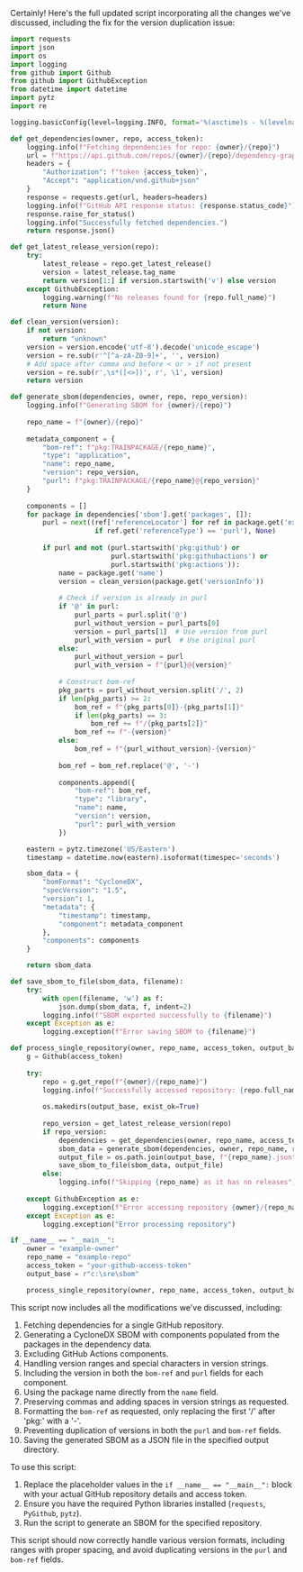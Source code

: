 Certainly! Here's the full updated script incorporating all the changes we've discussed, including the fix for the version duplication issue:

```python
import requests
import json
import os
import logging
from github import Github
from github import GithubException
from datetime import datetime
import pytz
import re

logging.basicConfig(level=logging.INFO, format='%(asctime)s - %(levelname)s - %(message)s')

def get_dependencies(owner, repo, access_token):
    logging.info(f"Fetching dependencies for repo: {owner}/{repo}")
    url = f"https://api.github.com/repos/{owner}/{repo}/dependency-graph/sbom"
    headers = {
        "Authorization": f"token {access_token}",
        "Accept": "application/vnd.github+json"
    }
    response = requests.get(url, headers=headers)
    logging.info(f"GitHub API response status: {response.status_code}")
    response.raise_for_status()
    logging.info("Successfully fetched dependencies.")
    return response.json()

def get_latest_release_version(repo):
    try:
        latest_release = repo.get_latest_release()
        version = latest_release.tag_name
        return version[1:] if version.startswith('v') else version
    except GithubException:
        logging.warning(f"No releases found for {repo.full_name}")
        return None

def clean_version(version):
    if not version:
        return "unknown"
    version = version.encode('utf-8').decode('unicode_escape')
    version = re.sub(r'^[^a-zA-Z0-9]+', '', version)
    # Add space after comma and before < or > if not present
    version = re.sub(r',\s*([<>])', r', \1', version)
    return version

def generate_sbom(dependencies, owner, repo, repo_version):
    logging.info(f"Generating SBOM for {owner}/{repo}")
    
    repo_name = f"{owner}/{repo}"
    
    metadata_component = {
        "bom-ref": f"pkg:TRAINPACKAGE/{repo_name}",
        "type": "application",
        "name": repo_name,
        "version": repo_version,
        "purl": f"pkg:TRAINPACKAGE/{repo_name}@{repo_version}"
    }
    
    components = []
    for package in dependencies['sbom'].get('packages', []):
        purl = next((ref['referenceLocator'] for ref in package.get('externalRefs', []) 
                     if ref.get('referenceType') == 'purl'), None)
        
        if purl and not (purl.startswith('pkg:github') or 
                         purl.startswith('pkg:githubactions') or 
                         purl.startswith('pkg:actions')):
            name = package.get('name')
            version = clean_version(package.get('versionInfo'))
            
            # Check if version is already in purl
            if '@' in purl:
                purl_parts = purl.split('@')
                purl_without_version = purl_parts[0]
                version = purl_parts[1]  # Use version from purl
                purl_with_version = purl  # Use original purl
            else:
                purl_without_version = purl
                purl_with_version = f"{purl}@{version}"
            
            # Construct bom-ref
            pkg_parts = purl_without_version.split('/', 2)
            if len(pkg_parts) >= 2:
                bom_ref = f"{pkg_parts[0]}-{pkg_parts[1]}"
                if len(pkg_parts) == 3:
                    bom_ref += f"/{pkg_parts[2]}"
                bom_ref += f"-{version}"
            else:
                bom_ref = f"{purl_without_version}-{version}"
            
            bom_ref = bom_ref.replace('@', '-')
            
            components.append({
                "bom-ref": bom_ref,
                "type": "library",
                "name": name,
                "version": version,
                "purl": purl_with_version
            })

    eastern = pytz.timezone('US/Eastern')
    timestamp = datetime.now(eastern).isoformat(timespec='seconds')

    sbom_data = {
        "bomFormat": "CycloneDX",
        "specVersion": "1.5",
        "version": 1,
        "metadata": {
            "timestamp": timestamp,
            "component": metadata_component
        },
        "components": components
    }

    return sbom_data

def save_sbom_to_file(sbom_data, filename):
    try:
        with open(filename, 'w') as f:
            json.dump(sbom_data, f, indent=2)
        logging.info(f"SBOM exported successfully to {filename}")
    except Exception as e:
        logging.exception(f"Error saving SBOM to {filename}")

def process_single_repository(owner, repo_name, access_token, output_base):
    g = Github(access_token)
    
    try:
        repo = g.get_repo(f"{owner}/{repo_name}")
        logging.info(f"Successfully accessed repository: {repo.full_name}")
        
        os.makedirs(output_base, exist_ok=True)
        
        repo_version = get_latest_release_version(repo)
        if repo_version:
            dependencies = get_dependencies(owner, repo_name, access_token)
            sbom_data = generate_sbom(dependencies, owner, repo_name, repo_version)
            output_file = os.path.join(output_base, f"{repo_name}.json")
            save_sbom_to_file(sbom_data, output_file)
        else:
            logging.info(f"Skipping {repo_name} as it has no releases")
    
    except GithubException as e:
        logging.exception(f"Error accessing repository {owner}/{repo_name}")
    except Exception as e:
        logging.exception("Error processing repository")

if __name__ == "__main__":
    owner = "example-owner"
    repo_name = "example-repo"
    access_token = "your-github-access-token"
    output_base = r"c:\sre\sbom"

    process_single_repository(owner, repo_name, access_token, output_base)
```

This script now includes all the modifications we've discussed, including:

1. Fetching dependencies for a single GitHub repository.
2. Generating a CycloneDX SBOM with components populated from the packages in the dependency data.
3. Excluding GitHub Actions components.
4. Handling version ranges and special characters in version strings.
5. Including the version in both the `bom-ref` and `purl` fields for each component.
6. Using the package name directly from the `name` field.
7. Preserving commas and adding spaces in version strings as requested.
8. Formatting the `bom-ref` as requested, only replacing the first '/' after 'pkg:' with a '-'.
9. Preventing duplication of versions in both the `purl` and `bom-ref` fields.
10. Saving the generated SBOM as a JSON file in the specified output directory.

To use this script:

1. Replace the placeholder values in the `if __name__ == "__main__":` block with your actual GitHub repository details and access token.
2. Ensure you have the required Python libraries installed (`requests`, `PyGithub`, `pytz`).
3. Run the script to generate an SBOM for the specified repository.

This script should now correctly handle various version formats, including ranges with proper spacing, and avoid duplicating versions in the `purl` and `bom-ref` fields.
